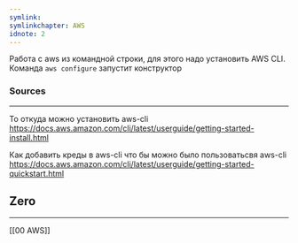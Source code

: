 ```yaml
---
symlink: 
symlinkchapter: AWS
idnote: 2
---
```



Работа с aws из командной строки, для этого надо установить  AWS CLI.
Команда `aws configure` запустит конструктор 





### Sources
---

То откуда можно установить aws-cli
https://docs.aws.amazon.com/cli/latest/userguide/getting-started-install.html


Как добавить креды в aws-cli что бы можно было пользоватьсвя aws-cli
https://docs.aws.amazon.com/cli/latest/userguide/getting-started-quickstart.html


## Zero
---
[[00 AWS]]